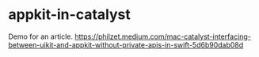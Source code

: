 # appkit-in-catalyst
Demo for an article.
https://philzet.medium.com/mac-catalyst-interfacing-between-uikit-and-appkit-without-private-apis-in-swift-5d6b90dab08d
